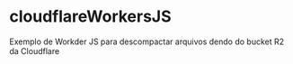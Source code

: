 # cloudflareWorkersJS
Exemplo de Workder JS para descompactar arquivos dendo do bucket R2 da Cloudflare
